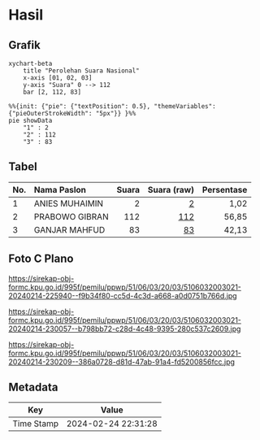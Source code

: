 # Hasil

## Grafik

```mermaid
xychart-beta
    title "Perolehan Suara Nasional"
    x-axis [01, 02, 03]
    y-axis "Suara" 0 --> 112
    bar [2, 112, 83]
```

```mermaid
%%{init: {"pie": {"textPosition": 0.5}, "themeVariables": {"pieOuterStrokeWidth": "5px"}} }%%
pie showData
    "1" : 2
    "2" : 112
    "3" : 83
```

## Tabel

| No. | Nama Paslon    | Suara | Suara (raw) | Persentase |
|:--- |:-------------- | -----:| -----------:| ----------:|
| 1   | ANIES MUHAIMIN | 2     | [2][p-1]    | 1,02       |
| 2   | PRABOWO GIBRAN | 112   | [112][p-2]  | 56,85      |
| 3   | GANJAR MAHFUD  | 83    | [83][p-3]   | 42,13      |


[p-1]: https://github.com/gigit-pemilu/pemilu-2024/blob/main/pilpres/hitung-suara/sub/51-bali/sub/06-bangli/sub/03-tembuku/sub/2003-yangapi/sub/021-tps/sub/paslon-1.txt
[p-2]: https://github.com/gigit-pemilu/pemilu-2024/blob/main/pilpres/hitung-suara/sub/51-bali/sub/06-bangli/sub/03-tembuku/sub/2003-yangapi/sub/021-tps/sub/paslon-2.txt
[p-3]: https://github.com/gigit-pemilu/pemilu-2024/blob/main/pilpres/hitung-suara/sub/51-bali/sub/06-bangli/sub/03-tembuku/sub/2003-yangapi/sub/021-tps/sub/paslon-3.txt

## Foto C Plano

https://sirekap-obj-formc.kpu.go.id/995f/pemilu/ppwp/51/06/03/20/03/5106032003021-20240214-225940--f9b34f80-cc5d-4c3d-a668-a0d0751b766d.jpg

https://sirekap-obj-formc.kpu.go.id/995f/pemilu/ppwp/51/06/03/20/03/5106032003021-20240214-230057--b798bb72-c28d-4c48-9395-280c537c2609.jpg

https://sirekap-obj-formc.kpu.go.id/995f/pemilu/ppwp/51/06/03/20/03/5106032003021-20240214-230209--386a0728-d81d-47ab-91a4-fd5200856fcc.jpg


## Metadata

| Key        | Value               |
| ---------- | ------------------- |
| Time Stamp | 2024-02-24 22:31:28 |



